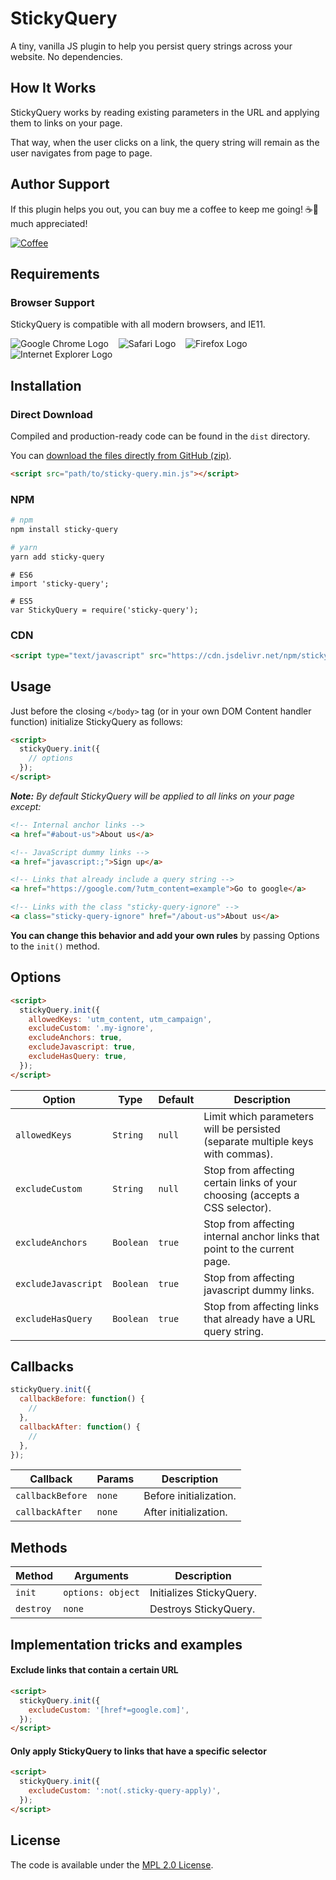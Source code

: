 # StickyQuery

A tiny, vanilla JS plugin to help you persist query strings across your website. No dependencies.

## How It Works

StickyQuery works by reading existing parameters in the URL and applying them to links on your page.

That way, when the user clicks on a link, the query string will remain as the user navigates from page to page.

## Author Support

If this plugin helps you out, you can buy me a coffee to keep me going! ☕🙂 much appreciated!

[![Coffee][buy-me-a-coffee-logo]](https://buymeacoff.ee/interactiveRob)

## Requirements

### Browser Support

StickyQuery is compatible with all modern browsers, and IE11. <br/>

![Google Chrome Logo][google-chrome-logo]&nbsp;&nbsp;&nbsp;
![Safari Logo][safari-logo]&nbsp;&nbsp;&nbsp;
![Firefox Logo][firefox-logo]&nbsp;&nbsp;&nbsp;
![Internet Explorer Logo][internet-explorer-logo]&nbsp;&nbsp;&nbsp;

## Installation

### Direct Download

Compiled and production-ready code can be found in the `dist` directory.

You can [download the files directly from GitHub (zip)][repo-master-zip].

```html
<script src="path/to/sticky-query.min.js"></script>
```

### NPM

```bash
# npm
npm install sticky-query

# yarn
yarn add sticky-query
```

```javscript
# ES6
import 'sticky-query';

# ES5
var StickyQuery = require('sticky-query');
```

### CDN

```html
<script type="text/javascript" src="https://cdn.jsdelivr.net/npm/sticky-query@1/dist/sticky-query.min.js"></script> 
```

## Usage

Just before the closing `</body>` tag (or in your own DOM Content handler function) initialize StickyQuery as follows:

```html
<script>
  stickyQuery.init({
    // options
  });
</script>
```

**_Note:_** _By default StickyQuery will be applied to all links on your page except:_

```html
<!-- Internal anchor links -->
<a href="#about-us">About us</a>

<!-- JavaScript dummy links -->
<a href="javascript:;">Sign up</a>

<!-- Links that already include a query string -->
<a href="https://google.com/?utm_content=example">Go to google</a>

<!-- Links with the class "sticky-query-ignore" -->
<a class="sticky-query-ignore" href="/about-us">About us</a>
```

**You can change this behavior and add your own rules** by passing Options to the `init()` method.

## Options

```html
<script>
  stickyQuery.init({
    allowedKeys: 'utm_content, utm_campaign',
    excludeCustom: '.my-ignore',
    excludeAnchors: true,
    excludeJavascript: true,
    excludeHasQuery: true,
  });
</script>
```

| Option              | Type      | Default | Description                                                                    |
| ------------------- | --------- | ------- | -------------------------------------------------------------------------      |
| `allowedKeys`       | `String`  | `null`  | Limit which parameters will be persisted (separate multiple keys with commas). |
| `excludeCustom`     | `String`  | `null`  | Stop from affecting certain links of your choosing (accepts a CSS selector).   |
| `excludeAnchors`    | `Boolean` | `true`  | Stop from affecting internal anchor links that point to the current page.      |
| `excludeJavascript` | `Boolean` | `true`  | Stop from affecting javascript dummy links.                                    |
| `excludeHasQuery`   | `Boolean` | `true`  | Stop from affecting links that already have a URL query string.                |

## Callbacks

```javascript
stickyQuery.init({
  callbackBefore: function() {
    //
  },
  callbackAfter: function() {
    //
  },
});
```

| Callback         | Params | Description            |
| ---------------- | ------ | ---------------------- |
| `callbackBefore` | `none` | Before initialization. |
| `callbackAfter`  | `none` | After initialization.  |

## Methods

| Method    | Arguments         | Description              |
| --------- | ----------------- | ------------------------ |
| `init`    | `options: object` | Initializes StickyQuery. |
| `destroy` | `none`            | Destroys StickyQuery.    |

## Implementation tricks and examples

#### Exclude links that contain a certain URL

```html
<script>
  stickyQuery.init({
    excludeCustom: '[href*=google.com]',
  });
</script>
```

#### Only apply StickyQuery to links that have a specific selector

```html
<script>
  stickyQuery.init({
    excludeCustom: ':not(.sticky-query-apply)',
  });
</script>
```

## License

The code is available under the [MPL 2.0 License](LICENSE.md).

[google-chrome-logo]: https://cdnjs.cloudflare.com/ajax/libs/browser-logos/58.1.3/chrome/chrome_32x32.png
[safari-logo]: https://cdnjs.cloudflare.com/ajax/libs/browser-logos/58.1.3/safari/safari_32x32.png
[firefox-logo]: https://cdnjs.cloudflare.com/ajax/libs/browser-logos/58.1.3/firefox/firefox_32x32.png
[internet-explorer-logo]: https://cdnjs.cloudflare.com/ajax/libs/browser-logos/58.1.3/archive/internet-explorer_9-11/internet-explorer_9-11_32x32.png
[buy-me-a-coffee-logo]: https://www.buymeacoffee.com/assets/img/custom_images/orange_img.png
[repo-master-zip]: https://github.com/interactiveRob/sticky-query/archive/master.zip
